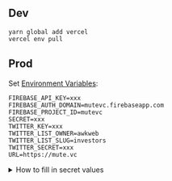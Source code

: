 ## Dev

```
yarn global add vercel
vercel env pull
```
## Prod

Set [Environment Variables](https://zeit.co/zoo/mute-vc/settings/environment-variables):

```
FIREBASE_API_KEY=xxx
FIREBASE_AUTH_DOMAIN=mutevc.firebaseapp.com
FIREBASE_PROJECT_ID=mutevc
SECRET=xxx
TWITTER_KEY=xxx
TWITTER_LIST_OWNER=awkweb
TWITTER_LIST_SLUG=investors
TWITTER_SECRET=xxx
URL=https://mute.vc
```

<details>
<summary>How to fill in secret values</summary>
<p>

<h4>Twitter</h4>

Create a [new Twitter app](https://developer.twitter.com) and add the following callback urls:

```
http://localhost:3000/api/auth/callback
https://mute-vc.now.sh/api/auth/callback
https://mute-vc.vercel.app/api/auth/callback
https://mute.vc/api/auth/callback
```

Add your consumer `API key` to `TWITTER_KEY` and `API secret key` to `TWITTER_SECRET`. Turn on `Read and write` permissions.

Finally, create a new Twitter list and fill out `TWITTER_LIST_OWNER` and `TWITTER_LIST_SLUG` (`twitter.com/:username/lists/:slug`).

<h4>Firebase</h4>

[Create an app](https://firebase.google.com/), fire up Firestore, and fill in `FIREBASE_API_KEY`.

</p>
</details>
